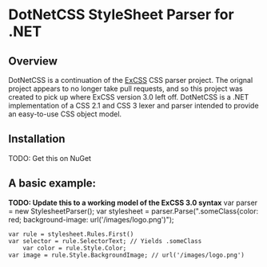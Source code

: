 # DotNetCSS StyleSheet Parser for .NET

## Overview

DotNetCSS is a continuation of the [ExCSS](https://github.com/TylerBrinks/ExCSS) CSS parser project. The orignal project appears to no longer take pull requests, and so this project was created to pick up where ExCSS version 3.0 left off. DotNetCSS is a .NET implementation of a CSS 2.1 and CSS 3 lexer and parser intended to provide an easy-to-use CSS object model.
 
## Installation

TODO: Get this on NuGet

## A basic example: 

**TODO: Update this to a working model of the ExCSS 3.0 syntax**
	var parser = new StylesheetParser();
	var stylesheet = parser.Parse(".someClass{color: red; background-image: url('/images/logo.png')");
	
	var rule = stylesheet.Rules.First()
	var selector = rule.SelectorText; // Yields .someClass
        var color = rule.Style.Color;
	var image = rule.Style.BackgroundImage; // url('/images/logo.png')
